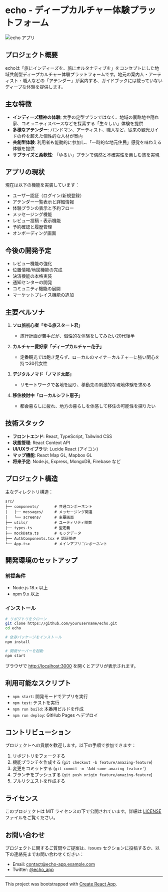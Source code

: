 # echo - ディープカルチャー体験プラットフォーム

![echo アプリ](https://via.placeholder.com/1200x630?text=echo+-+%E3%83%87%E3%82%A3%E3%83%BC%E3%83%97%E3%82%AB%E3%83%AB%E3%83%81%E3%83%A3%E3%83%BC%E4%BD%93%E9%A8%93%E3%83%97%E3%83%A9%E3%83%83%E3%83%88%E3%83%95%E3%82%A9%E3%83%BC%E3%83%A0)

## プロジェクト概要

echoは「旅にインディーズを、旅にオルタナティブを」をコンセプトにした地域共創型ディープカルチャー体験プラットフォームです。地元の案内人・アーティスト・職人などの「アテンダー」が案内する、ガイドブックには載っていないディープな体験を提供します。

## 主な特徴

- **インディーズ精神の体験**: 大手の定型プランではなく、地域の裏路地や隠れ家、コミュニティスペースなどを探索する「生々しい」体験を提供
- **多様なアテンダー**: バンドマン、アーティスト、職人など、従来の観光ガイドの枠を超えた個性的な人材が案内
- **共創型体験**: 利用者も能動的に参加し、「一時的な地元住民」感覚を味わえる体験を提供
- **サプライズと柔軟性**: 「ゆるい」プランで偶然と不確実性を楽しむ旅を実現

## アプリの現状

現在は以下の機能を実装しています：

- ユーザー認証（ログイン/新規登録）
- アテンダー一覧表示と詳細情報
- 体験プランの表示と予約フロー
- メッセージング機能
- レビュー投稿・表示機能
- 予約確認と履歴管理
- オンボーディング画面

## 今後の開発予定

- レビュー機能の強化
- 位置情報/地図機能の完成
- 決済機能の本格実装
- 通知センターの開発
- コミュニティ機能の展開
- マーケットプレイス機能の追加

## 主要ペルソナ

1. **ソロ旅初心者「ゆる旅スタート君」**
   - 旅行計画が苦手だが、個性的な体験をしてみたい20代後半

2. **カルチャー愛好家「ディープカルチャー花子」**
   - 定番観光では飽き足らず、ローカルのマイナーカルチャーに強い関心を持つ30代女性

3. **デジタルノマド「ノマド太郎」**
   - リモートワークで各地を回り、移動先の刺激的な現地体験を求める

4. **移住検討中「ローカルシフト恵子」**
   - 都会暮らしに疲れ、地方の暮らしを体感して移住の可能性を探りたい

## 技術スタック

- **フロントエンド**: React, TypeScript, Tailwind CSS
- **状態管理**: React Context API
- **UI/UXライブラリ**: Lucide React (アイコン)
- **マップ機能**: React Map GL, Mapbox GL
- **将来予定**: Node.js, Express, MongoDB, Firebase など

## プロジェクト構造

主なディレクトリ構造：

```
src/
├── components/       # 共通コンポーネント
│   ├── messages/     # メッセージング関連
│   └── screens/      # 主要画面
├── utils/            # ユーティリティ関数
├── types.ts          # 型定義
├── mockData.ts       # モックデータ
├── AuthComponents.tsx # 認証関連
└── App.tsx           # メインアプリコンポーネント
```

## 開発環境のセットアップ

### 前提条件

- Node.js 18.x 以上
- npm 9.x 以上

### インストール

```bash
# リポジトリをクローン
git clone https://github.com/yourusername/echo.git
cd echo

# 依存パッケージをインストール
npm install

# 開発サーバーを起動
npm start
```

ブラウザで [http://localhost:3000](http://localhost:3000) を開くとアプリが表示されます。

## 利用可能なスクリプト

- `npm start`: 開発モードでアプリを実行
- `npm test`: テストを実行
- `npm run build`: 本番用ビルドを作成
- `npm run deploy`: GitHub Pages へデプロイ

## コントリビューション

プロジェクトへの貢献を歓迎します。以下の手順で参加できます：

1. リポジトリをフォークする
2. 機能ブランチを作成する (`git checkout -b feature/amazing-feature`)
3. 変更をコミットする (`git commit -m 'Add some amazing feature'`)
4. ブランチをプッシュする (`git push origin feature/amazing-feature`)
5. プルリクエストを作成する

## ライセンス

このプロジェクトは MIT ライセンスの下で公開されています。詳細は [LICENSE](LICENSE) ファイルをご覧ください。

## お問い合わせ

プロジェクトに関するご質問やご提案は、issues セクションに投稿するか、以下の連絡先までお問い合わせください：

- Email: contact@echo-app.example.com
- Twitter: [@echo_app](https://twitter.com/echo_app_example)

---

This project was bootstrapped with [Create React App](https://github.com/facebook/create-react-app).
